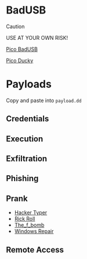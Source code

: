 # BadUSB
> [!CAUTION]
> USE AT YOUR OWN RISK!

[Pico BadUSB](https://github.com/kacperbartocha/pico-badusb.git)

[Pico Ducky](https://github.com/dbisu/pico-ducky.git)

# Payloads
Copy and paste into `payload.dd`

## Credentials

## Execution

## Exfiltration

## Phishing

## Prank
- [Hacker Typer](/Prank/Hacker_Typer)
- [Rick Roll](/Prank/Rick_Roll)
- [The_f_bomb](/Prank/The_f_bomb)
- [Windows Repair](/Prank/Windows_Repair)

## Remote Access
